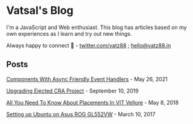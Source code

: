 <!--json
{
	"title": "Vatsal's Blog",
	"description": "Blog by Vatsal Joshi",
	"meta": [
		{ "name": "keywords", "content": "Blog,Vatsal,Joshi,vatz88" },
		{ "property": "og:url", "content": "https://blog.vatz88.in" },
		{ "property": "twitter:url", "content": "https://blog.vatz88.in" }
	],
	"script": ["/static/js/instantpage.v5.1.0.min.js"],
	"css": ["/static/css/homescreen-fonts.css"],
	"enableDisqus": false
}
-->

# Vatsal's Blog

I'm a JavaScript and Web enthusiast. This blog has articles based on my own experiences as I learn and try out new things.

Always happy to connect 🙂 - [twitter.com/vatz88](https://twitter.com/vatz88) ; [hello@vatz88.in](mailto:hello@vatz88.in)

## Posts

<!-- Posts -->

[Components With Async Friendly Event Handlers](/components-with-async-friendly-event-handlers/) - May 26, 2021

[Upgrading Ejected CRA Project](/upgrading-ejected-cra-project/) - September 10, 2019

[All You Need To Know About Placements In VIT Vellore](/all-you-need-to-Know-about-placements-in-vit-vellore/) - May 8, 2018

[Setting up Ubuntu on Asus ROG GL552VW](/setting-up-ubuntu-on-asus-rog-gl552vw/) - March 10, 2017
